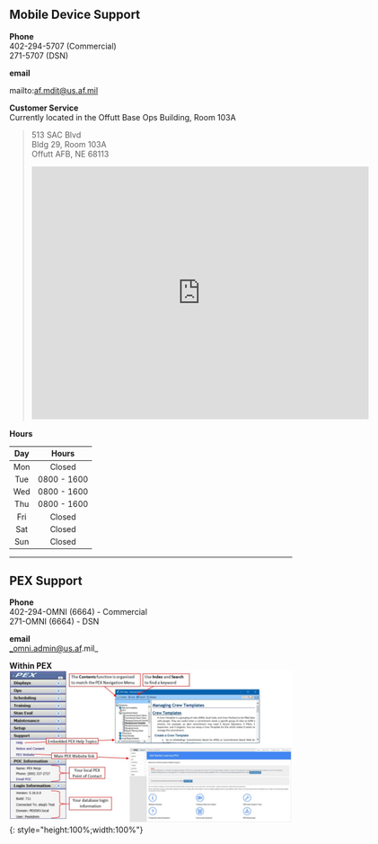 ## Mobile Device Support

**Phone**   
402-294-5707 (Commercial)  
271-5707 (DSN) 
 
**email**  

mailto:af.mdit@us.af.mil
   
**Customer Service**    
Currently located in the Offutt Base Ops Building, Room 103A  
>513 SAC Blvd   
Bldg 29, Room 103A    
Offutt AFB, NE 68113      
><iframe src="https://www.google.com/maps/embed?pb=!1m18!1m12!1m3!1d957.823025880329!2d-95.92107007074566!3d41.1225428089661!2m3!1f0!2f0!3f0!3m2!1i1024!2i768!4f13.1!3m3!1m2!1s0x879477037e7b100b%3A0x9ed3c18cb91c86a4!2sBOCKSCAR%20Customer%20Service!5e1!3m2!1sen!2sus!4v1578168489992!5m2!1sen!2sus" width="600" height="450" frameborder="0" style="border:0;" allowfullscreen=""></iframe>
**Hours**

| Day | Hours | 
| :------------: | :------------: | 
| Mon | Closed | 
| Tue | 0800 - 1600 |
| Wed | 0800 - 1600 |
| Thu | 0800 - 1600 | 
| Fri | Closed |
| Sat | Closed | 
| Sun | Closed | 

---

## PEX Support

**Phone**    
402-294-OMNI (6664) - Commercial  
271-OMNI (6664) - DSN    

**email**  
_omni.admin@us.af.mil_

**Within PEX**  
![image](img/Support/help_within_pex.jpg){: style="height:100%;width:100%"} 


